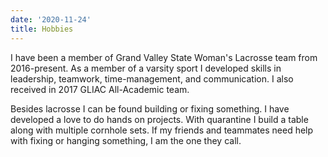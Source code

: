 ```yaml
---
date: '2020-11-24'
title: Hobbies
---
```


I have been a member of Grand Valley State Woman's Lacrosse team from 2016-present. As a member of a varsity sport I developed skills in leadership, teamwork, time-management, and communication.  I also received in 2017 GLIAC All-Academic team.

Besides lacrosse I can be found building or fixing something.  I have developed a love to do hands on projects. With quarantine I build a table along with multiple cornhole sets.  If my friends and teammates need help with fixing or hanging something, I am the one they call.


